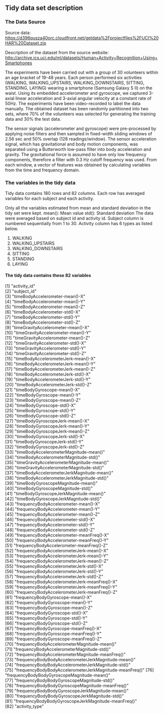## Tidy data set description

### The Data Source

Source data: https://d396qusza40orc.cloudfront.net/getdata%2Fprojectfiles%2FUCI%20HAR%20Dataset.zip

Description of the dataset from the source website: http://archive.ics.uci.edu/ml/datasets/Human+Activity+Recognition+Using+Smartphones

The experiments have been carried out with a group of 30 volunteers within an age bracket of 19-48 years. Each person performed six activities (WALKING, WALKING_UPSTAIRS, WALKING_DOWNSTAIRS, SITTING, STANDING, LAYING) wearing a smartphone (Samsung Galaxy S II) on the waist. Using its embedded accelerometer and gyroscope, we captured 3-axial linear acceleration and 3-axial angular velocity at a constant rate of 50Hz. The experiments have been video-recorded to label the data manually. The obtained dataset has been randomly partitioned into two sets, where 70% of the volunteers was selected for generating the training data and 30% the test data.

The sensor signals (accelerometer and gyroscope) were pre-processed by applying noise filters and then sampled in fixed-width sliding windows of 2.56 sec and 50% overlap (128 readings/window). The sensor acceleration signal, which has gravitational and body motion components, was separated using a Butterworth low-pass filter into body acceleration and gravity. The gravitational force is assumed to have only low frequency components, therefore a filter with 0.3 Hz cutoff frequency was used. From each window, a vector of features was obtained by calculating variables from the time and frequency domain.

### The variables in the tidy data
Tidy data contains 180 rows and 82 columns. Each row has averaged variables for each subject and each activity.

Only all the variables estimated from mean and standard deviation in the tidy set were kept.
mean(): Mean value
std(): Standard deviation
The data were averaged based on subject id and activity id.
Subject column is numbered sequentially from 1 to 30. Activity column has 6 types as listed below.

1. WALKING
2. WALKING_UPSTAIRS
3. WALKING_DOWNSTAIRS
4. SITTING
5. STANDING
6. LAYING

#### The tidy data contains these 82 variables
 [1] "activity_id"                                           
 [2] "subject_id"                                            
 [3] "timeBodyAccelerometer-mean()-X"                        
 [4] "timeBodyAccelerometer-mean()-Y"                        
 [5] "timeBodyAccelerometer-mean()-Z"                        
 [6] "timeBodyAccelerometer-std()-X"                         
 [7] "timeBodyAccelerometer-std()-Y"                         
 [8] "timeBodyAccelerometer-std()-Z"                         
 [9] "timeGravityAccelerometer-mean()-X"                     
[10] "timeGravityAccelerometer-mean()-Y"                     
[11] "timeGravityAccelerometer-mean()-Z"                     
[12] "timeGravityAccelerometer-std()-X"                      
[13] "timeGravityAccelerometer-std()-Y"                      
[14] "timeGravityAccelerometer-std()-Z"                      
[15] "timeBodyAccelerometerJerk-mean()-X"                    
[16] "timeBodyAccelerometerJerk-mean()-Y"                    
[17] "timeBodyAccelerometerJerk-mean()-Z"                    
[18] "timeBodyAccelerometerJerk-std()-X"                     
[19] "timeBodyAccelerometerJerk-std()-Y"                     
[20] "timeBodyAccelerometerJerk-std()-Z"                     
[21] "timeBodyGyroscope-mean()-X"                            
[22] "timeBodyGyroscope-mean()-Y"                            
[23] "timeBodyGyroscope-mean()-Z"                            
[24] "timeBodyGyroscope-std()-X"                             
[25] "timeBodyGyroscope-std()-Y"                             
[26] "timeBodyGyroscope-std()-Z"                             
[27] "timeBodyGyroscopeJerk-mean()-X"                        
[28] "timeBodyGyroscopeJerk-mean()-Y"                        
[29] "timeBodyGyroscopeJerk-mean()-Z"                        
[30] "timeBodyGyroscopeJerk-std()-X"                         
[31] "timeBodyGyroscopeJerk-std()-Y"                         
[32] "timeBodyGyroscopeJerk-std()-Z"                         
[33] "timeBodyAccelerometerMagnitude-mean()"                 
[34] "timeBodyAccelerometerMagnitude-std()"                  
[35] "timeGravityAccelerometerMagnitude-mean()"              
[36] "timeGravityAccelerometerMagnitude-std()"               
[37] "timeBodyAccelerometerJerkMagnitude-mean()"             
[38] "timeBodyAccelerometerJerkMagnitude-std()"              
[39] "timeBodyGyroscopeMagnitude-mean()"                     
[40] "timeBodyGyroscopeMagnitude-std()"                      
[41] "timeBodyGyroscopeJerkMagnitude-mean()"                 
[42] "timeBodyGyroscopeJerkMagnitude-std()"                  
[43] "frequencyBodyAccelerometer-mean()-X"                   
[44] "frequencyBodyAccelerometer-mean()-Y"                   
[45] "frequencyBodyAccelerometer-mean()-Z"                   
[46] "frequencyBodyAccelerometer-std()-X"                    
[47] "frequencyBodyAccelerometer-std()-Y"                    
[48] "frequencyBodyAccelerometer-std()-Z"                    
[49] "frequencyBodyAccelerometer-meanFreq()-X"               
[50] "frequencyBodyAccelerometer-meanFreq()-Y"               
[51] "frequencyBodyAccelerometer-meanFreq()-Z"               
[52] "frequencyBodyAccelerometerJerk-mean()-X"               
[53] "frequencyBodyAccelerometerJerk-mean()-Y"               
[54] "frequencyBodyAccelerometerJerk-mean()-Z"               
[55] "frequencyBodyAccelerometerJerk-std()-X"                
[56] "frequencyBodyAccelerometerJerk-std()-Y"                
[57] "frequencyBodyAccelerometerJerk-std()-Z"                
[58] "frequencyBodyAccelerometerJerk-meanFreq()-X"           
[59] "frequencyBodyAccelerometerJerk-meanFreq()-Y"           
[60] "frequencyBodyAccelerometerJerk-meanFreq()-Z"           
[61] "frequencyBodyGyroscope-mean()-X"                       
[62] "frequencyBodyGyroscope-mean()-Y"                       
[63] "frequencyBodyGyroscope-mean()-Z"                       
[64] "frequencyBodyGyroscope-std()-X"                        
[65] "frequencyBodyGyroscope-std()-Y"                        
[66] "frequencyBodyGyroscope-std()-Z"                        
[67] "frequencyBodyGyroscope-meanFreq()-X"                   
[68] "frequencyBodyGyroscope-meanFreq()-Y"                   
[69] "frequencyBodyGyroscope-meanFreq()-Z"                   
[70] "frequencyBodyAccelerometerMagnitude-mean()"            
[71] "frequencyBodyAccelerometerMagnitude-std()"             
[72] "frequencyBodyAccelerometerMagnitude-meanFreq()"        
[73] "frequencyBodyBodyAccelerometerJerkMagnitude-mean()"    
[74] "frequencyBodyBodyAccelerometerJerkMagnitude-std()"     
[75] "frequencyBodyBodyAccelerometerJerkMagnitude-meanFreq()"
[76] "frequencyBodyBodyGyroscopeMagnitude-mean()"            
[77] "frequencyBodyBodyGyroscopeMagnitude-std()"             
[78] "frequencyBodyBodyGyroscopeMagnitude-meanFreq()"        
[79] "frequencyBodyBodyGyroscopeJerkMagnitude-mean()"        
[80] "frequencyBodyBodyGyroscopeJerkMagnitude-std()"         
[81] "frequencyBodyBodyGyroscopeJerkMagnitude-meanFreq()"    
[82] "activity_type" 